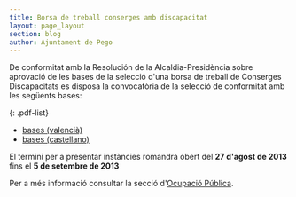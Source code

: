 ```yaml
---
title: Borsa de treball conserges amb discapacitat
layout: page_layout
section: blog
author: Ajuntament de Pego
---
```

De conformitat amb la Resolución de la Alcaldia-Presidència sobre aprovació de les bases de la selecció d'una borsa de treball de Conserges Discapacitats es disposa la convocatòria de la selecció de conformitat amb les següents bases:

{: .pdf-list}
* [bases (valencià)](/pdf/personal/20130829-borsa-treball-conserge/bases-val.pdf)
* [bases (castellano)](/pdf/personal/20130829-borsa-treball-conserge/bases-cas.pdf)


El termini per a presentar instàncies romandrà obert del **27 d'agost de 2013** fins el **5 de setembre de 2013**

Per a més informació consultar la secció d'[Ocupació Pública](/serveis/ocupacio-publica.html).